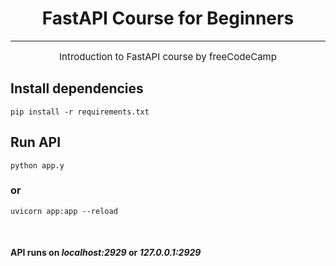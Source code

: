 <h1 align="center">FastAPI Course for Beginners</h1>

----

<p align="center" style="font-size:15px">Introduction to FastAPI course by freeCodeCamp</p>

## Install dependencies
    pip install -r requirements.txt

## Run API 
    python app.y
### or 
    uvicorn app:app --reload
<br>

#### API runs on *localhost:2929* or *127.0.0.1:2929*